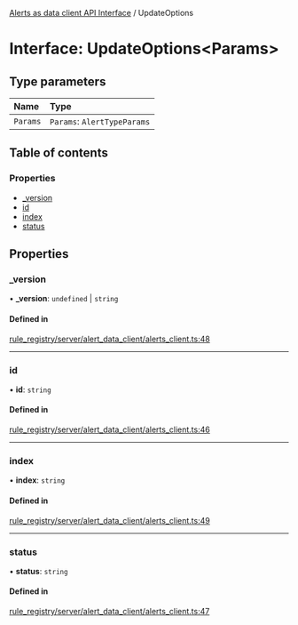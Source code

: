 [Alerts as data client API Interface](../alerts_client_api.md) / UpdateOptions

# Interface: UpdateOptions<Params\>

## Type parameters

| Name | Type |
| :------ | :------ |
| `Params` | `Params`: `AlertTypeParams` |

## Table of contents

### Properties

- [\_version](updateoptions.md#_version)
- [id](updateoptions.md#id)
- [index](updateoptions.md#index)
- [status](updateoptions.md#status)

## Properties

### \_version

• **\_version**: `undefined` \| `string`

#### Defined in

[rule_registry/server/alert_data_client/alerts_client.ts:48](https://github.com/dhurley14/kibana/blob/cd896fac629/x-pack/plugins/rule_registry/server/alert_data_client/alerts_client.ts#L48)

___

### id

• **id**: `string`

#### Defined in

[rule_registry/server/alert_data_client/alerts_client.ts:46](https://github.com/dhurley14/kibana/blob/cd896fac629/x-pack/plugins/rule_registry/server/alert_data_client/alerts_client.ts#L46)

___

### index

• **index**: `string`

#### Defined in

[rule_registry/server/alert_data_client/alerts_client.ts:49](https://github.com/dhurley14/kibana/blob/cd896fac629/x-pack/plugins/rule_registry/server/alert_data_client/alerts_client.ts#L49)

___

### status

• **status**: `string`

#### Defined in

[rule_registry/server/alert_data_client/alerts_client.ts:47](https://github.com/dhurley14/kibana/blob/cd896fac629/x-pack/plugins/rule_registry/server/alert_data_client/alerts_client.ts#L47)
